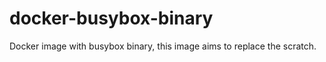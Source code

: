 docker-busybox-binary
=====================

Docker image with busybox binary, this image aims to replace the scratch.
